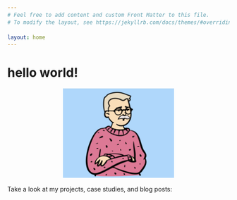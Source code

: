 ```yaml
---
# Feel free to add content and custom Front Matter to this file.
# To modify the layout, see https://jekyllrb.com/docs/themes/#overriding-theme-defaults

layout: home
---
```

<h1>hello world!</h1>

<center>
<img src="src/23816562-B729-409E-AB7B-E3955AF03905.jpeg" width="50%">
</center>


Take a look at my projects, case studies, and blog posts:
